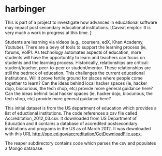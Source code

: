 harbinger
=========

This is part of a project to investigate how advances in educational software may impact post secondary educational institutions. [Caveat emptor: It is very much a work in progress at this time. ] 

Students are learning via videos (e.g., coursera, edX, Khan Academy, Youtube). There are a bevy of tools to support the learning process (ie, forums, VoIP). As technology automates aspects of education, more students will have the opportuntity to learn and teachers can focus on students and the learning process. Historically, relationships are critical: student/teacher, peer-to-peer or student/mentor. These relationships are still the bedrock of education. This challenges the current educational institutions. Will it prove fertile ground for places where people come together to learn?  Can the ideas behind local hacker spaces (ie, hacker dojo, biocurious, the tech shop, etc) provide more general guidance here? Can the ideas behind local hacker spaces (ie, hacker dojo, biocurious, the tech shop, etc) provide more general guidance here?

This initial dataset is from the US department of education which provides a list of eductional institutions. The code references a csv file called Accreditation_2012_03.csv. It downloaded from US Department of Education and it contains a database of accredited postsecondary institutions and programs in the US as of March 2012. It was downloaded with this URL http://ope.ed.gov/accreditation/GetDownloadFile.aspx. 

The reaper subdirectory contains code which parses the csv and populates a Mongo database. 


